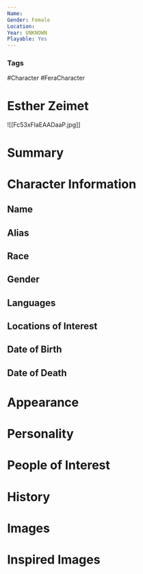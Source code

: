 ```yaml
---
Name: 
Gender: Female
Location: 
Year: UNKNOWN
Playable: Yes
---
```


### Tags
#Character #FeraCharacter 

# Esther Zeimet
![[Fc53xFlaEAADaaP.jpg]]

# Summary


# Character Information

## Name

## Alias

## Race

## Gender

## Languages

## Locations of Interest

## Date of Birth

## Date of Death

# Appearance

# Personality

# People of Interest

# History

# Images

# Inspired Images
